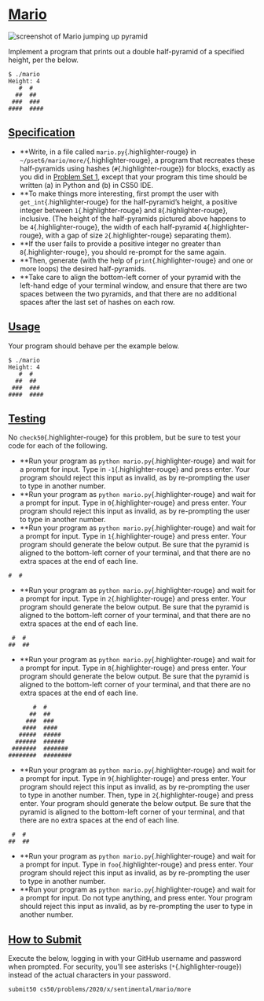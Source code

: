 # [Mario](https://cs50.harvard.edu/x/2020/psets/6/mario/more/#mario)

![screenshot of Mario jumping up
pyramid](./week%206%20Mario%20-%20CS50x_files/pyramids.png)

Implement a program that prints out a double half-pyramid of a specified
height, per the below.

```{.highlight}
$ ./mario
Height: 4
   #  #
  ##  ##
 ###  ###
####  ####
```

## [Specification](https://cs50.harvard.edu/x/2020/psets/6/mario/more/#specification)

- \*\*Write, in a file called `mario.py`{.highlighter-rouge} in
  `~/pset6/mario/more/`{.highlighter-rouge}, a program that recreates
  these half-pyramids using hashes (`#`{.highlighter-rouge}) for
  blocks, exactly as you did in [Problem Set
  1](https://cs50.harvard.edu/x/2020/psets/1/), except that your
  program this time should be written (a) in Python and (b) in CS50
  IDE.
- \*\*To make things more interesting, first prompt the user with
  `get_int`{.highlighter-rouge} for the half-pyramid’s height, a
  positive integer between `1`{.highlighter-rouge} and
  `8`{.highlighter-rouge}, inclusive. (The height of the half-pyramids
  pictured above happens to be `4`{.highlighter-rouge}, the width of
  each half-pyramid `4`{.highlighter-rouge}, with a gap of size
  `2`{.highlighter-rouge} separating them).
- \*\*If the user fails to provide a positive integer no greater than
  `8`{.highlighter-rouge}, you should re-prompt for the same again.
- \*\*Then, generate (with the help of `print`{.highlighter-rouge} and
  one or more loops) the desired half-pyramids.
- \*\*Take care to align the bottom-left corner of your pyramid with the
  left-hand edge of your terminal window, and ensure that there are
  two spaces between the two pyramids, and that there are no
  additional spaces after the last set of hashes on each row.

## [Usage](https://cs50.harvard.edu/x/2020/psets/6/mario/more/#usage)

Your program should behave per the example below.

```{.highlight}
$ ./mario
Height: 4
   #  #
  ##  ##
 ###  ###
####  ####
```

## [Testing](https://cs50.harvard.edu/x/2020/psets/6/mario/more/#testing)

No `check50`{.highlighter-rouge} for this problem, but be sure to test
your code for each of the following.

- \*\*Run your program as `python mario.py`{.highlighter-rouge} and wait
  for a prompt for input. Type in `-1`{.highlighter-rouge} and press
  enter. Your program should reject this input as invalid, as by
  re-prompting the user to type in another number.
- \*\*Run your program as `python mario.py`{.highlighter-rouge} and wait
  for a prompt for input. Type in `0`{.highlighter-rouge} and press
  enter. Your program should reject this input as invalid, as by
  re-prompting the user to type in another number.
- \*\*Run your program as `python mario.py`{.highlighter-rouge} and wait
  for a prompt for input. Type in `1`{.highlighter-rouge} and press
  enter. Your program should generate the below output. Be sure that
  the pyramid is aligned to the bottom-left corner of your terminal,
  and that there are no extra spaces at the end of each line.

```{.highlight}
#  #
```

- \*\*Run your program as `python mario.py`{.highlighter-rouge} and wait
  for a prompt for input. Type in `2`{.highlighter-rouge} and press
  enter. Your program should generate the below output. Be sure that
  the pyramid is aligned to the bottom-left corner of your terminal,
  and that there are no extra spaces at the end of each line.

```{.highlight}
 #  #
##  ##
```

- \*\*Run your program as `python mario.py`{.highlighter-rouge} and wait
  for a prompt for input. Type in `8`{.highlighter-rouge} and press
  enter. Your program should generate the below output. Be sure that
  the pyramid is aligned to the bottom-left corner of your terminal,
  and that there are no extra spaces at the end of each line.

```{.highlight}
       #  #
      ##  ##
     ###  ###
    ####  ####
   #####  #####
  ######  ######
 #######  #######
########  ########
```

- \*\*Run your program as `python mario.py`{.highlighter-rouge} and wait
  for a prompt for input. Type in `9`{.highlighter-rouge} and press
  enter. Your program should reject this input as invalid, as by
  re-prompting the user to type in another number. Then, type in
  `2`{.highlighter-rouge} and press enter. Your program should
  generate the below output. Be sure that the pyramid is aligned to
  the bottom-left corner of your terminal, and that there are no extra
  spaces at the end of each line.

```{.highlight}
 #  #
##  ##
```

- \*\*Run your program as `python mario.py`{.highlighter-rouge} and wait
  for a prompt for input. Type in `foo`{.highlighter-rouge} and press
  enter. Your program should reject this input as invalid, as by
  re-prompting the user to type in another number.
- \*\*Run your program as `python mario.py`{.highlighter-rouge} and wait
  for a prompt for input. Do not type anything, and press enter. Your
  program should reject this input as invalid, as by re-prompting the
  user to type in another number.

## [How to Submit](https://cs50.harvard.edu/x/2020/psets/6/mario/more/#how-to-submit)

Execute the below, logging in with your GitHub username and password
when prompted. For security, you’ll see asterisks
(`*`{.highlighter-rouge}) instead of the actual characters in your
password.

```{.highlight}
submit50 cs50/problems/2020/x/sentimental/mario/more
```
